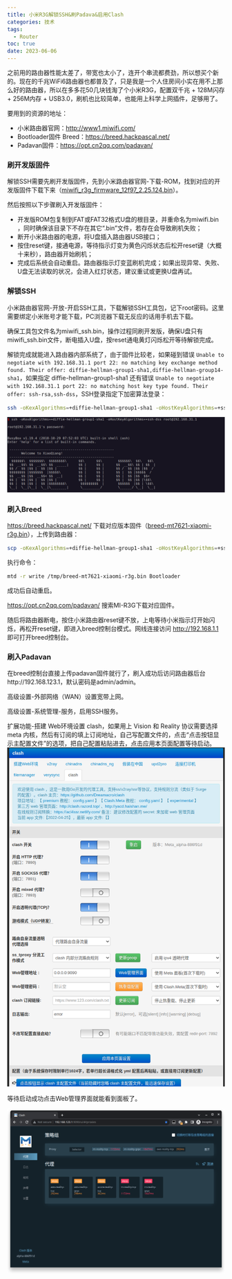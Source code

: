```yaml
---
title: 小米R3G解锁SSH&刷Padava&启用Clash
categories: 技术
tags:
  - Router
toc: true
date: 2023-06-06
---
```


之前用的路由器性能太差了，带宽也太小了，连开个串流都费劲，所以想买个新的。现在的千兆WiFi6路由器也都普及了，只是我是一个人住房间小实在用不上那么好的路由器，所以在多多花50几块钱淘了个小米R3G，配置双千兆 + 128M闪存 + 256M内存 + USB3.0，刷机也比较简单，也能用上科学上网插件，足够用了。

要用到的资源的地址：
- 小米路由器官网：http://www1.miwifi.com/ 
- Bootloader固件 Breed：https://breed.hackpascal.net/ 
- Padavan固件：https://opt.cn2qq.com/padavan/


### 刷开发版固件

解锁SSH需要先刷开发版固件，先到小米路由器官网-下载-ROM，找到对应的开发版固件下载下来（[miwifi_r3g_firmware_12f97_2.25.124.bin](https://bigota.miwifi.com/xiaoqiang/rom/r3g/miwifi_r3g_firmware_12f97_2.25.124.bin)）。

然后按照以下步骤刷入开发版固件：
- 开发版ROM包复制到FAT或FAT32格式U盘的根目录，并重命名为miwifi.bin ，同时确保该目录下不存在其它“.bin”文件，若存在会导致刷机失败；
- 断开小米路由器的电源，将U盘插入路由器USB接口；
- 按住reset键，接通电源，等待指示灯变为黄色闪烁状态后松开reset键（大概十来秒），路由器开始刷机；
- 完成后系统会自动重启。路由器指示灯变蓝刷机完成；如果出现异常、失败、U盘无法读取的状况，会进入红灯状态，建议重试或更换U盘再试。

### 解锁SSH

小米路由器官网-开放-开启SSH工具，下载解锁SSH工具包，记下root密码。这里需要绑定小米账号才能下载，PC浏览器下载无反应的话用手机去下载。

确保工具包文件名为miwifi_ssh.bin，操作过程同刷开发版，确保U盘只有miwifi_ssh.bin文件，断电插入U盘，按reset通电黄灯闪烁松开等待解锁完成。

解锁完成就能进入路由器内部系统了，由于固件比较老，如果碰到错误 `Unable to negotiate with 192.168.31.1 port 22: no matching key exchange method found. Their offer: diffie-hellman-group1-sha1,diffie-hellman-group14-sha1`，如果指定 diffie-hellman-group1-sha1 还有错误 `Unable to negotiate with 192.168.31.1 port 22: no matching host key type found. Their offer: ssh-rsa,ssh-dss`，SSH登录指定下加密算法登录：

```bash
ssh -oKexAlgorithms=+diffie-hellman-group1-sha1 -oHostKeyAlgorithms=+ssh-dss root@192.168.31.1
```

![](../images/202306/screenshot-2023-06-06-20-03-57.png)

### 刷入Breed

https://breed.hackpascal.net/ 下载对应版本固件（[breed-mt7621-xiaomi-r3g.bin](https://breed.hackpascal.net/breed-mt7621-xiaomi-r3g.bin)），上传到路由器：

```bash
scp -oKexAlgorithms=+diffie-hellman-group1-sha1 -oHostKeyAlgorithms=+ssh-dss ~/Download/breed-mt7621-xiaomi-r3g.bin root@192.168.31.1:/tmp
```

执行命令：

```bash
mtd -r write /tmp/breed-mt7621-xiaomi-r3g.bin Bootloader
```

成功后自动重启。

https://opt.cn2qq.com/padavan/ 搜索MI-R3G下载对应固件。

随后将路由器断电，按住小米路由器reset键不放，上电等待小米指示灯开始闪烁，再松开reset键，即进入breed控制台模式。网线连接访问 http://192.168.1.1 即可打开breed控制台。

### 刷入Padavan

在breed控制台直接上传padavan固件就行了，刷入成功后访问路由器后台http://192.168.123.1，默认密码是admin/admin。

高级设置-外部网络（WAN）设置宽带上网。

高级设置-系统管理-服务，启用SSH服务。

扩展功能-搭建 Web环境设置 clash，如果用上 Vision 和 Reality 协议需要选择 meta 内核，然后有订阅的填上订阅地址，自己写配置文件的，点击“点击按钮显示主配置文件”的选项，把自己配置粘贴进去，点击应用本页面配置等待启动。
![](../images/202306/screenshot-2023-06-06-20-54-07.png)

等待启动成功点击Web管理界面就能看到面板了。

![](../images/202306/screenshot-2023-06-06-20-58-00.png)